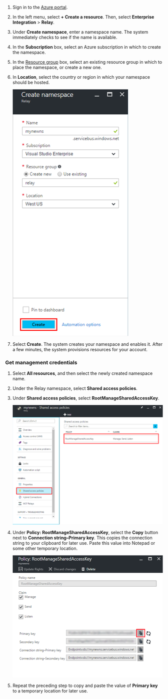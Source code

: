 1. Sign in to the [Azure portal][Azure portal].
2. In the left menu, select **+ Create a resource**. Then, select **Enterprise Integration** > **Relay**.
3. Under **Create namespace**, enter a namespace name. The system immediately checks to see if the name is available.
4. In the **Subscription** box, select an Azure subscription in which to create the namespace.
5. In the [Resource group](../articles/azure-resource-manager/resource-group-portal.md) box, select an existing resource group in which to place the namespace, or create a new one.  
6. In **Location**, select the country or region in which your namespace should be hosted.
   
    ![Create namespace][create-namespace]
    
7. Select **Create**. The system creates your namespace and enables it. After a few minutes, the system provisions resources for your account.

### Get management credentials

1. Select **All resources**, and then select the newly created namespace name.
2. Under the Relay namespace, select **Shared access policies**.  
3. Under **Shared access policies**, select **RootManageSharedAccessKey**.
   
    ![connection-info][connection-info]
    
4. Under **Policy: RootManageSharedAccessKey**, select the **Copy** button next to **Connection string–Primary key**. This copies the connection string to your clipboard for later use. Paste this value into Notepad or some other temporary location.
   
    ![connection-string][connection-string]

5. Repeat the preceding step to copy and paste the value of **Primary key** to a temporary location for later use.  

<!--Image references-->

[create-namespace]: ./media/relay-create-namespace-portal/create-namespace.png
[connection-info]: ./media/relay-create-namespace-portal/connection-info.png
[connection-string]: ./media/relay-create-namespace-portal/connection-string.png
[Azure portal]: https://portal.azure.cn
